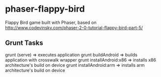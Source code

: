 # phaser-flappy-bird

Flappy Bird game built with Phaser, based on http://www.codevinsky.com/phaser-2-0-tutorial-flappy-bird-part-5/

## Grunt Tasks

grunt (serve) => executes application
grunt buildAndroid => builds application with crosswalk wrapper
grunt installAndroid:x86 => installs x86 architecture's build on device
grunt installAndroid:arm => installs arm architecture's build on device
